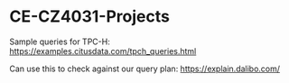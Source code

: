 # CE-CZ4031-Projects

Sample queries for TPC-H: https://examples.citusdata.com/tpch_queries.html

Can use this to check against our query plan: https://explain.dalibo.com/